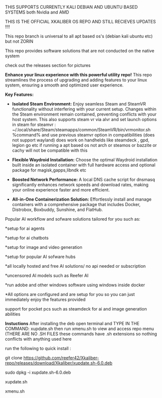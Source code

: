 
THIS SUPPORTS CURRENTLY KALI DEBIAN AND UBUNTU BASED SYSTEMS both Nvidia and AMD

THIS IS THE OFFICIAL XKALIBER OS REPO AND STILL RECIEVES UPDATES !!!!

This repo branch is universal to all apt based os's (debian kali ubuntu etc) but not ZORIN

This repo provides software solutions that are not conducted on the native system

check out the releases section for pictures

**Enhance your linux experience with this powerful utility repo!** This repo streamlines the process of upgrading and adding features to your linux system, ensuring a smooth and optimized user experience.

**Key Features:**

* **Isolated Steam Environment:**  Enjoy seamless Steam and SteamVR functionality without interfering with your current setup.  Changes within the Steam environment remain contained, preventing conflicts with your host system. This also supports steam vr via alvr and set launch options in steam for steamvr :  ~/.local/share/Steam/steamapps/common/SteamVR/bin/vrmonitor.sh %command%
and use previous steamvr option in compatibilities  (does not support wayland) does work on handhelds like steamdeck , gpd, legion go etc if running a apt based os not arch or steamos or bazzite or cachy will not be compatible with this 
  
* **Flexible Waydroid Installation:** Choose the optimal Waydroid installation built inside an isolated container with full hardware access and optional package for magisk,gapps,libndk etc
  
* **Boosted Network Performance:**  A local DNS cache script for dnsmasq significantly enhances network speeds and download rates, making your online experience faster and more efficient.
  
* **All-in-One Containerization Solution:**  Effortlessly install and manage containers with a comprehensive package that includes Docker, Distrobox, Boxbuddy, Sunshine, and FlatHub.

Popular AI workflow and sofware solutions tailored for you such as:

*setup for ai agents

*setup for ai chatbots

*setup for image and video generation 

*setup for popular AI sofware hubs

*all locally hosted and free AI solutions/ no api needed or subscription

*uncensored AI models such as Reefer AI

*run adobe and other windows software using windows inside docker 

*All options are configured and are setup for you so you can just immediately enjoy the features provided 

support for pocket pcs such as steamdeck for ai and image generation abilities 

**Instuctions** After installing the deb open terminal and TYPE IN THE COMMAND: xupdate.sh
then run xmenu.sh to view and access repo menu 
(THERE ARE NO .SH FILES these commands have .sh extensions so nothing conflicts with anything used here

run the following to quick install :

git clone https://github.com/reefer42/Xkaliber-repo/releases/download/Xkaliber/xupdate.sh-6.0.deb

sudo dpkg -i xupdate.sh-6.0.deb

xupdate.sh

xmenu.sh
